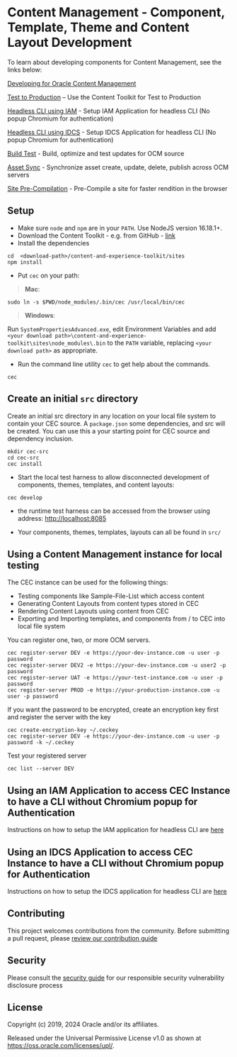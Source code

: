 # Content Management - Component, Template, Theme and Content Layout Development

To learn about developing components for Content Management, see the links below:

[Developing for Oracle Content Management](
https://docs.oracle.com/en/cloud/paas/content-cloud/developer/develop-oracle-content-and-experience-toolkit.html )

[Test to Production](doc/T2P.md) – Use the Content Toolkit for Test to Production

[Headless CLI using IAM](doc/IAM-App.md) - Setup IAM Application for headless CLI (No popup Chromium for authentication)

[Headless CLI using IDCS](doc/IDCS-App.md) - Setup IDCS Application for headless CLI (No popup Chromium for authentication)

[Build Test](doc/Build-Test.md) - Build, optimize and test updates for OCM source

[Asset Sync](doc/AssetSync.md) - Synchronize asset create, update, delete, publish across OCM servers

[Site Pre-Compilation](doc/compiler.md) - Pre-Compile a site for faster rendition in the browser

## Setup

* Make sure `node` and `npm` are in your `PATH`.  Use NodeJS version 16.18.1+.
* Download the Content Toolkit - e.g. from GitHub - [link](https://github.com/oracle/content-and-experience-toolkit/archive/master.zip)
* Install the dependencies

```
cd  <download-path>/content-and-experience-toolkit/sites
npm install
```

* Put `cec` on your path:

> **Mac**:

```
sudo ln -s $PWD/node_modules/.bin/cec /usr/local/bin/cec
```

> **Windows**:

Run `SystemPropertiesAdvanced.exe`, edit Environment Variables and add `<your download path>\content-and-experience-toolkit\sites\node_modules\.bin` to the `PATH` variable, replacing `<your download path>` as appropriate.

* Run the command line utility `cec` to get help about the commands.
 
```
cec
```
## Create an initial `src` directory
Create an initial src directory in any location on your local file system to contain your CEC source.
A `package.json` some dependencies, and src will be created.  You can use this a your starting point for CEC source and dependency inclusion.

```
mkdir cec-src
cd cec-src
cec install
```
 
* Start the local test harness to allow disconnected development of components, themes, templates, and content layouts:
 
```
cec develop
```

* the runtime test harness can be accessed from the browser using address: [http://localhost:8085](http://localhost:8085)

* Your components, themes, templates, layouts can all be found in `src/`
 
## Using a Content Management instance for local testing

The CEC instance can be used for the following things:

* Testing components like Sample-File-List which access content
* Generating Content Layouts from content types stored in CEC
* Rendering Content Layouts using content from CEC
* Exporting and Importing templates, and components from / to CEC into local file system
 
You can register one, two, or more OCM servers.
 
```
cec register-server DEV -e https://your-dev-instance.com -u user -p password
cec register-server DEV2 -e https://your-dev-instance.com -u user2 -p password
cec register-server UAT -e https://your-test-instance.com -u user -p password
cec register-server PROD -e https://your-production-instance.com -u user -p password
```

If you want the password to be encrypted, create an encryption key first and register the server with the key

```
cec create-encryption-key ~/.ceckey
cec register-server DEV -e https://your-dev-instance.com -u user -p password -k ~/.ceckey
```

Test your registered server

```
cec list --server DEV
```

## Using an IAM Application to access CEC Instance to have a CLI without Chromium popup for Authentication
Instructions on how to setup the IAM application for headless CLI are [here](doc/IAM-App.md)

## Using an IDCS Application to access CEC Instance to have a CLI without Chromium popup for Authentication
Instructions on how to setup the IDCS application for headless CLI are [here](doc/IDCS-App.md)

## Contributing

This project welcomes contributions from the community. Before submitting a pull request, please [review our contribution guide](../CONTRIBUTING.md)

## Security

Please consult the [security guide](../SECURITY.md) for our responsible security vulnerability disclosure process

## License

Copyright (c) 2019, 2024 Oracle and/or its affiliates.

Released under the Universal Permissive License v1.0 as shown at
<https://oss.oracle.com/licenses/upl/>.

